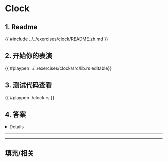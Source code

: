 # Clock
## 1. Readme

 {{ #include ../../exercises/clock/README.zh.md }}

 ## 2. 开始你的表演

 {{ #playpen ../../exercises/clock/src/lib.rs editable}}

 ## 3. 测试代码查看

 {{ #playpen ./clock.rs }}

 ## 4. 答案

 <details>

 {{ #playpen ../../exercises/clock/example.rs }}

 </details>

 ---
 ---

 ## 填充/相关


